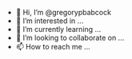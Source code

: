 - 👋 Hi, I’m @gregorypbabcock
- 👀 I’m interested in ...
- 🌱 I’m currently learning ...
- 💞️ I’m looking to collaborate on ...
- 📫 How to reach me ...

<!---
gregorypbabcock/gregorypbabcock is a ✨ special ✨ repository because its `README.md` (this file) appears on your GitHub profile.
You can click the Preview link to take a look at your changes.
--->
